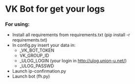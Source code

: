 # VK Bot for get your logs

### For using:
* Install all requirements from requirements.txt (pip install -r requirements.txt)
* In config.py insert your data in:
    * _VK_BOT_TOKEN 
    * VK_GROUP_ID 
    * _ULOG_LOGIN (your login in http://ulog.union-u.net/)
    * _ULOG_PASSWD
* Launch ip-confirmation.py
* Launch bot (fh.py)